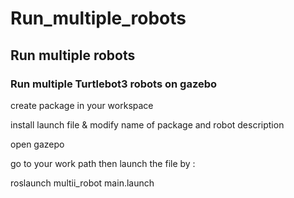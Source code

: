# Run_multiple_robots
Run multiple robots
---
### Run multiple Turtlebot3 robots on gazebo

create package in your workspace

install launch file & modify name of package and robot description

open gazepo 

go to your work path then launch the file by : 

roslaunch  multii_robot main.launch 

